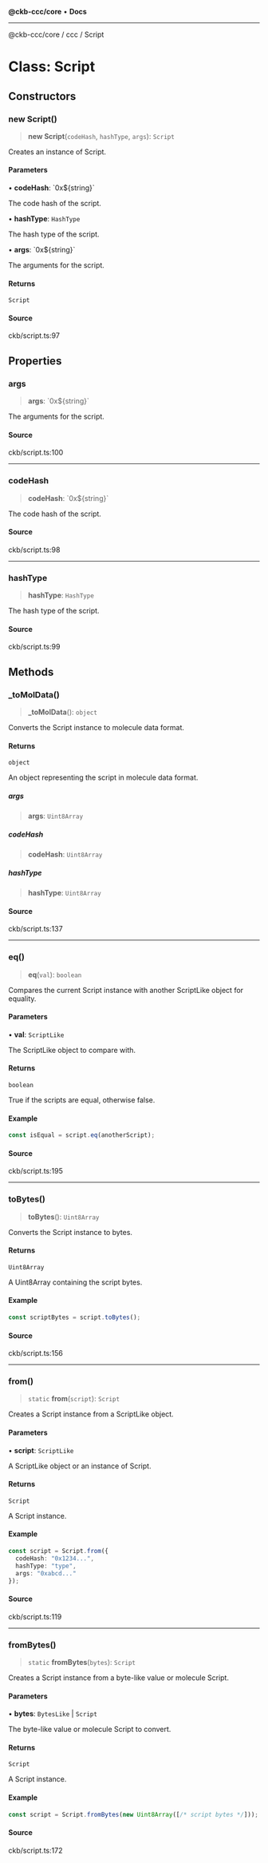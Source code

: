 **@ckb-ccc/core** • **Docs**

***

@ckb-ccc/core / ccc / Script

# Class: Script

## Constructors

### new Script()

> **new Script**(`codeHash`, `hashType`, `args`): `Script`

Creates an instance of Script.

#### Parameters

• **codeHash**: \`0x$\{string\}\`

The code hash of the script.

• **hashType**: `HashType`

The hash type of the script.

• **args**: \`0x$\{string\}\`

The arguments for the script.

#### Returns

`Script`

#### Source

ckb/script.ts:97

## Properties

### args

> **args**: \`0x$\{string\}\`

The arguments for the script.

#### Source

ckb/script.ts:100

***

### codeHash

> **codeHash**: \`0x$\{string\}\`

The code hash of the script.

#### Source

ckb/script.ts:98

***

### hashType

> **hashType**: `HashType`

The hash type of the script.

#### Source

ckb/script.ts:99

## Methods

### \_toMolData()

> **\_toMolData**(): `object`

Converts the Script instance to molecule data format.

#### Returns

`object`

An object representing the script in molecule data format.

##### args

> **args**: `Uint8Array`

##### codeHash

> **codeHash**: `Uint8Array`

##### hashType

> **hashType**: `Uint8Array`

#### Source

ckb/script.ts:137

***

### eq()

> **eq**(`val`): `boolean`

Compares the current Script instance with another ScriptLike object for equality.

#### Parameters

• **val**: `ScriptLike`

The ScriptLike object to compare with.

#### Returns

`boolean`

True if the scripts are equal, otherwise false.

#### Example

```typescript
const isEqual = script.eq(anotherScript);
```

#### Source

ckb/script.ts:195

***

### toBytes()

> **toBytes**(): `Uint8Array`

Converts the Script instance to bytes.

#### Returns

`Uint8Array`

A Uint8Array containing the script bytes.

#### Example

```typescript
const scriptBytes = script.toBytes();
```

#### Source

ckb/script.ts:156

***

### from()

> `static` **from**(`script`): `Script`

Creates a Script instance from a ScriptLike object.

#### Parameters

• **script**: `ScriptLike`

A ScriptLike object or an instance of Script.

#### Returns

`Script`

A Script instance.

#### Example

```typescript
const script = Script.from({
  codeHash: "0x1234...",
  hashType: "type",
  args: "0xabcd..."
});
```

#### Source

ckb/script.ts:119

***

### fromBytes()

> `static` **fromBytes**(`bytes`): `Script`

Creates a Script instance from a byte-like value or molecule Script.

#### Parameters

• **bytes**: `BytesLike` \| `Script`

The byte-like value or molecule Script to convert.

#### Returns

`Script`

A Script instance.

#### Example

```typescript
const script = Script.fromBytes(new Uint8Array([/* script bytes */]));
```

#### Source

ckb/script.ts:172
